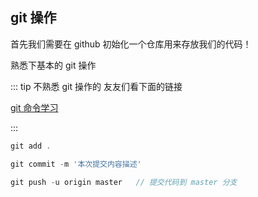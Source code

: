 ## git 操作

首先我们需要在 github 初始化一个仓库用来存放我们的代码！

熟悉下基本的 git 操作

::: tip  不熟悉 git 操作的 友友们看下面的链接

[git 命令学习](https://gitee.com/all-about-git#七git-常用命令)

:::

```js
git add .  

git commit -m '本次提交内容描述' 

git push -u origin master   // 提交代码到 master 分支

```
